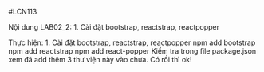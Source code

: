 #LCN113

Nội dung LAB02_2:
    1. Cài đặt bootstrap, reactstrap, reactpopper


Thực hiện:
    1. Cài đặt bootstrap, reactstrap, reactpopper
        npm add bootstrap
        npm add reactstrap
        npm add react-popper
    Kiểm tra trong file package.json xem đã add thêm 3 thư viện này vào chưa. Có rồi thì ok!
    
 
